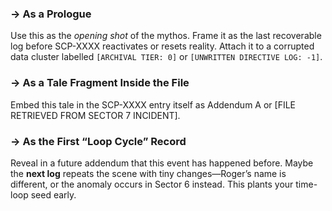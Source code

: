 ### → As a Prologue

Use this as the _opening shot_ of the mythos. Frame it as the last recoverable log before SCP-XXXX reactivates or resets reality. Attach it to a corrupted data cluster labelled `[ARCHIVAL TIER: 0]` or `[UNWRITTEN DIRECTIVE LOG: -1]`.

### → As a Tale Fragment Inside the File

Embed this tale in the SCP-XXXX entry itself as Addendum A or [FILE RETRIEVED FROM SECTOR 7 INCIDENT].

### → As the First “Loop Cycle” Record

Reveal in a future addendum that this event has happened before. Maybe the **next log** repeats the scene with tiny changes—Roger’s name is different, or the anomaly occurs in Sector 6 instead. This plants your time-loop seed early.